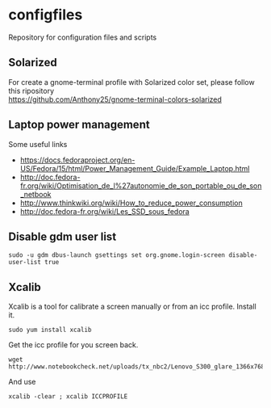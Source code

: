 configfiles
===========

Repository for configuration files and scripts

Solarized
---------

For create a gnome-terminal profile with Solarized color set, please follow this ripository  
https://github.com/Anthony25/gnome-terminal-colors-solarized

Laptop power management
-----------------------

Some useful links
* https://docs.fedoraproject.org/en-US/Fedora/15/html/Power_Management_Guide/Example_Laptop.html
* http://doc.fedora-fr.org/wiki/Optimisation_de_l%27autonomie_de_son_portable_ou_de_son_netbook
* http://www.thinkwiki.org/wiki/How_to_reduce_power_consumption
* http://doc.fedora-fr.org/wiki/Les_SSD_sous_fedora

Disable gdm user list
---------------------

    sudo -u gdm dbus-launch gsettings set org.gnome.login-screen disable-user-list true


Xcalib
------

Xcalib is a tool for calibrate a screen manually or from an icc profile. Install it.

    sudo yum install xcalib

Get the icc profile for you screen back.

    wget http://www.notebookcheck.net/uploads/tx_nbc2/Lenovo_S300_glare_1366x768__LG_Display_LP133WH2_TLE1_.icc

And use

    xcalib -clear ; xcalib ICCPROFILE
